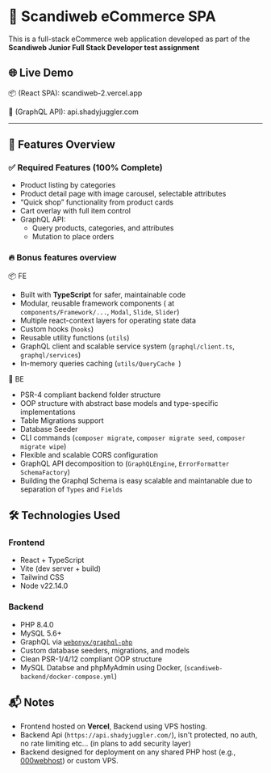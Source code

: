 # 🛒 Scandiweb eCommerce SPA

This is a full-stack eCommerce web application developed as part of the **Scandiweb Junior Full Stack Developer test assignment**

## 🌐 Live Demo

📦 (React SPA): scandiweb-2.vercel.app

🔧 (GraphQL API): api.shadyjuggler.com

---

## 📁 Features Overview

### ✅ Required Features (100% Complete)

- Product listing by categories
- Product detail page with image carousel, selectable attributes
- “Quick shop” functionality from product cards
- Cart overlay with full item control
- GraphQL API:
  - Query products, categories, and attributes
  - Mutation to place orders

### 🔥 Bonus features overview

📦 FE
- Built with **TypeScript** for safer, maintainable code
- Modular, reusable framework components ( at `components/Framework/...`, `Modal`, `Slide`, `Slider`)
- Multiple react-context layers for operating state data
- Custom hooks (`hooks`)
- Reusable utility functions (`utils`)
- GraphQL client and scalable service system (`graphql/client.ts`, `graphql/services`)
- In-memory queries caching (`utils/QueryCache `)

🔧 BE
- PSR-4 compliant backend folder structure
- OOP structure with abstract base models and type-specific implementations
- Table Migrations support
- Database Seeder
- CLI commands (`composer migrate`, `composer migrate seed`, `composer migrate wipe`)
- Flexible and scalable CORS configuration
- GraphQL API decomposition to (`GraphQLEngine`, `ErrorFormatter` `SchemaFactory`)
- Building the Graphql Schema is easy scalable and maintanable due to separation of `Types` and `Fields`
  
## 🛠 Technologies Used

### Frontend

- React + TypeScript
- Vite (dev server + build)
- Tailwind CSS
- Node v22.14.0

### Backend

- PHP 8.4.0
- MySQL 5.6+
- GraphQL via [`webonyx/graphql-php`](https://github.com/webonyx/graphql-php)
- Custom database seeders, migrations, and models
- Clean PSR-1/4/12 compliant OOP structure
- MySQL Databse and phpMyAdmin using Docker, (`scandiweb-backend/docker-compose.yml`)

## 📬 Notes

- Frontend hosted on **Vercel**, Backend using VPS hosting.
- Backend Api (`https://api.shadyjuggler.com/`), isn't protected, no auth, no rate limiting etc... (in plans to add security layer)
- Backend designed for deployment on any shared PHP host (e.g., [000webhost](https://www.000webhost.com/)) or custom VPS.
